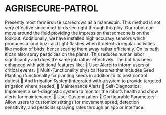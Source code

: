 # AGRISECURE-PATROL
Presently most farmers use scarecrows as a mannequin. This method is not very effective since most birds see right through this ploy. Our robot can move around the field providing the impression that someone is on the lookout. 
Additionally, we have installed high accuracy sensors which produces a loud buzz and light flashes when it detects irregular activities like motion of birds, hence scaring them away rather efficiently. 
On its path it can also spray pesticides on the plants. This reduces human labor significantly and does the same job rather effectively.
The bot has been enhanced with additional features like:
	User Alerts to inform users of critical events.
	Multi-Functionality physical features that includes Seed Planting (functionality for planting seeds in addition to its pest control duties)
	And Irrigation System(Integrated with a system to provide targeted irrigation where needed)
	Maintenance Alerts
	Self-Diagnostics: Implement a self-diagnostic system to monitor the robot’s health and show alerts for maintenance.
	User Customization
	Configurable Parameters: Allow users to customize settings for movement speed, detection sensitivity, and pesticide spraying rates through an app or interface.
